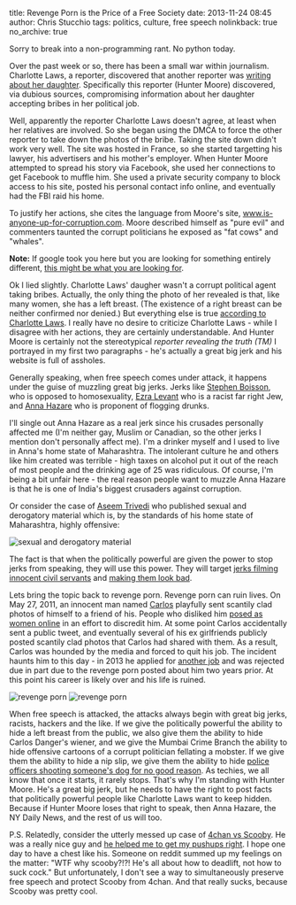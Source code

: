title: Revenge Porn is the Price of a Free Society
date: 2013-11-24 08:45
author: Chris Stucchio
tags: politics, culture, free speech
nolinkback: true
no_archive: true




Sorry to break into a non-programming rant. No python today.

Over the past week or so, there has been a small war within journalism. Charlotte Laws, a reporter, discovered that another reporter was [writing about her daughter](http://www.xojane.com/it-happened-to-me/charlotte-laws-hunter-moore-erin-brockovich-revenge-porn). Specifically this reporter (Hunter Moore) discovered, via dubious sources, compromising information about her daughter accepting bribes in her political job.

Well, apparently the reporter Charlotte Laws doesn't agree, at least when her relatives are involved. So she began using the DMCA to force the other reporter to take down the photos of the bribe. Taking the site down didn't work very well. The site was hosted in France, so she started targetting his lawyer, his advertisers and his mother's employer. When Hunter Moore attempted to spread his story via Facebook, she used her connections to get Facebook to muffle him. She used a private security company to block access to his site, posted his personal contact info online, and eventually had the FBI raid his home.

To justify her actions, she cites the language from Moore's site, www.is-anyone-up-for-corruption.com. Moore described himself as "pure evil" and commenters taunted the corrupt politicians he exposed as "fat cows" and "whales".





**Note:** If google took you here but you are looking for something entirely different, [this might be what you are looking for](http://www.amazon.com/gp/product/3639315464/ref=as_li_ss_tl?ie=UTF8&camp=1789&creative=390957&creativeASIN=3639315464&linkCode=as2&tag=christuc33-20).


Ok I lied slightly. Charlotte Laws' daugher wasn't a corrupt political agent taking bribes. Actually, the only thing the photo of her revealed is that, like many women, she has a left breast. (The existence of a right breast can be neither confirmed nor denied.) But everything else is true [according to Charlotte Laws](http://www.xojane.com/it-happened-to-me/charlotte-laws-hunter-moore-erin-brockovich-revenge-porn). I really have no desire to criticize Charlotte Laws - while I disagree with her actions, they are certainly understandable. And Hunter Moore is certainly not the stereotypical *reporter revealing the truth (TM)* I portrayed in my first two paragraphs - he's actually a great big jerk and his website is full of assholes.

Generally speaking, when free speech comes under attack, it happens under the guise of muzzling great big jerks. Jerks like [Stephen Boisson](http://en.wikipedia.org/wiki/Lund_v._Boissoin), who is opposed to homosexuality, [Ezra Levant](http://en.wikipedia.org/wiki/Ezra_Levant) who is a racist far right Jew, and [Anna Hazare](http://en.wikipedia.org/wiki/Anna_Hazare) who is proponent of flogging drunks.

I'll single out Anna Hazare as a real jerk since his crusades personally affected me (I'm neither gay, Muslim or Canadian, so the other jerks I mention don't personally affect me). I'm a drinker myself and I used to live in Anna's home state of Maharashtra. The intolerant culture he and others like him created was terrible - high taxes on alcohol put it out of the reach of most people and the drinking age of 25 was ridiculous. Of course, I'm being a bit unfair here - the real reason people want to muzzle Anna Hazare is that he is one of India's biggest crusaders against corruption.

Or consider the case of [Aseem Trivedi](http://en.wikipedia.org/wiki/Internet_censorship_in_India#Ban_on_Cartoons_Against_Corruption) who published sexual and derogatory material which is, by the standards of his home state of Maharashtra, highly offensive:

![sexual and derogatory material](/blog_media/2013/defending_hunter_moore/trivedi_cartoon.jpg)

The fact is that when the politically powerful are given the power to stop jerks from speaking, they will use this power. They will target [jerks filming innocent civil servants](http://www.theblaze.com/stories/2013/07/16/detroit-free-press-photographer-arrested-while-filming-cops-making-another-arrest/) and [making them look bad](http://laist.com/2013/07/02/graphic_video_police_officers_fa.php).

Lets bring the topic back to revenge porn. Revenge porn can ruin lives. On May 27, 2011, an innocent man named [Carlos](http://en.wikipedia.org/wiki/Anthony_Weiner#Sexting_scandals) playfully sent scantily clad photos of himself to a friend of his. People who disliked him [posed as women online](http://www.nytimes.com/2011/06/18/nyregion/fake-identities-were-used-on-twitter-to-get-information-on-weiner.html?_r=1) in an effort to discredit him. At some point Carlos accidentally sent a public tweet, and eventually several of his ex girlfriends publicly posted scantily clad photos that Carlos had shared with them. As a result, Carlos was hounded by the media and forced to quit his job. The incident haunts him to this day - in 2013 he applied for [another job](http://en.wikipedia.org/wiki/New_York_City_mayoral_election,_2013) and was rejected due in part due to the revenge porn posted about him two years prior. At this point his career is likely over and his life is ruined.

![revenge porn](/blog_media/2013/defending_hunter_moore/weiner.jpg)
![revenge porn](/blog_media/2013/defending_hunter_moore/weiner2.jpg)

When free speech is attacked, the attacks always begin with great big jerks, racists, hackers and the like. If we give the politically powerful the ability to hide a left breast from the public, we also give them the ability to hide Carlos Danger's wiener, and we give the Mumbai Crime Branch the ability to hide offensive cartoons of a corrupt politician fellating a mobster. If we give them the ability to hide a nip slip, we give them the ability to hide [police officers shooting someone's dog for no good reason](http://laist.com/2013/07/02/graphic_video_police_officers_fa.php). As techies, we all know that once it starts, it rarely stops. That's why I'm standing with Hunter Moore. He's a great big jerk, but he needs to have the right to post facts that politically powerful people like Charlotte Laws want to keep hidden. Because if Hunter Moore loses that right to speak, then Anna Hazare, the NY Daily News, and the rest of us will too.

P.S. Relatedly, consider the utterly messed up case of [4chan vs Scooby](http://motherboard.vice.com/blog/4chan-bullied-the-og-youtube-fitness-guru-off-the-internet). He was a really nice guy and [he helped me to get my pushups right](http://www.youtube.com/watch?v=C8EVUZf2y0Y). I hope one day to have a chest like his. Someone on reddit summed up my feelings on the matter: "WTF why scooby?!?! He's all about how to deadlift, not how to suck cock." But unfortunately, I don't see a way to simultaneously preserve free speech and protect Scooby from 4chan. And that really sucks, because Scooby was pretty cool.
